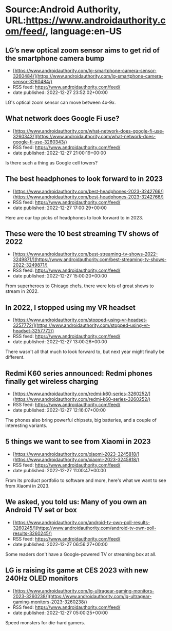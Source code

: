 # Source:Android Authority, URL:https://www.androidauthority.com/feed/, language:en-US

## LG’s new optical zoom sensor aims to get rid of the smartphone camera bump
 - [https://www.androidauthority.com/lg-smartphone-camera-sensor-3260484/](https://www.androidauthority.com/lg-smartphone-camera-sensor-3260484/)
 - RSS feed: https://www.androidauthority.com/feed/
 - date published: 2022-12-27 23:52:02+00:00

LG's optical zoom sensor can move between 4x-9x.

## What network does Google Fi use?
 - [https://www.androidauthority.com/what-network-does-google-fi-use-3260343/](https://www.androidauthority.com/what-network-does-google-fi-use-3260343/)
 - RSS feed: https://www.androidauthority.com/feed/
 - date published: 2022-12-27 21:00:19+00:00

Is there such a thing as Google cell towers?

## The best headphones to look forward to in 2023
 - [https://www.androidauthority.com/best-headphones-2023-3242766/](https://www.androidauthority.com/best-headphones-2023-3242766/)
 - RSS feed: https://www.androidauthority.com/feed/
 - date published: 2022-12-27 17:00:29+00:00

Here are our top picks of headphones to look forward to in 2023.

## These were the 10 best streaming TV shows of 2022
 - [https://www.androidauthority.com/best-streaming-tv-shows-2022-3249871/](https://www.androidauthority.com/best-streaming-tv-shows-2022-3249871/)
 - RSS feed: https://www.androidauthority.com/feed/
 - date published: 2022-12-27 15:00:20+00:00

From superheroes to Chicago chefs, there were lots of great shows to stream in 2022.

## In 2022, I stopped using my VR headset
 - [https://www.androidauthority.com/stopped-using-vr-headset-3257772/](https://www.androidauthority.com/stopped-using-vr-headset-3257772/)
 - RSS feed: https://www.androidauthority.com/feed/
 - date published: 2022-12-27 13:00:26+00:00

There wasn't all that much to look forward to, but next year might finally be different.

## Redmi K60 series announced: Redmi phones finally get wireless charging
 - [https://www.androidauthority.com/redmi-k60-series-3260252/](https://www.androidauthority.com/redmi-k60-series-3260252/)
 - RSS feed: https://www.androidauthority.com/feed/
 - date published: 2022-12-27 12:16:07+00:00

The phones also bring powerful chipsets, big batteries, and a couple of interesting variants.

## 5 things we want to see from Xiaomi in 2023
 - [https://www.androidauthority.com/xiaomi-2023-3245818/](https://www.androidauthority.com/xiaomi-2023-3245818/)
 - RSS feed: https://www.androidauthority.com/feed/
 - date published: 2022-12-27 11:00:47+00:00

From its product portfolio to software and more, here's what we want to see from Xiaomi in 2023.

## We asked, you told us: Many of you own an Android TV set or box
 - [https://www.androidauthority.com/android-tv-own-poll-results-3260245/](https://www.androidauthority.com/android-tv-own-poll-results-3260245/)
 - RSS feed: https://www.androidauthority.com/feed/
 - date published: 2022-12-27 06:56:27+00:00

Some readers don't have a Google-powered TV or streaming box at all.

## LG is raising its game at CES 2023 with new 240Hz OLED monitors
 - [https://www.androidauthority.com/lg-ultragear-gaming-monitors-2023-3260238/](https://www.androidauthority.com/lg-ultragear-gaming-monitors-2023-3260238/)
 - RSS feed: https://www.androidauthority.com/feed/
 - date published: 2022-12-27 05:00:25+00:00

Speed monsters for die-hard gamers.

